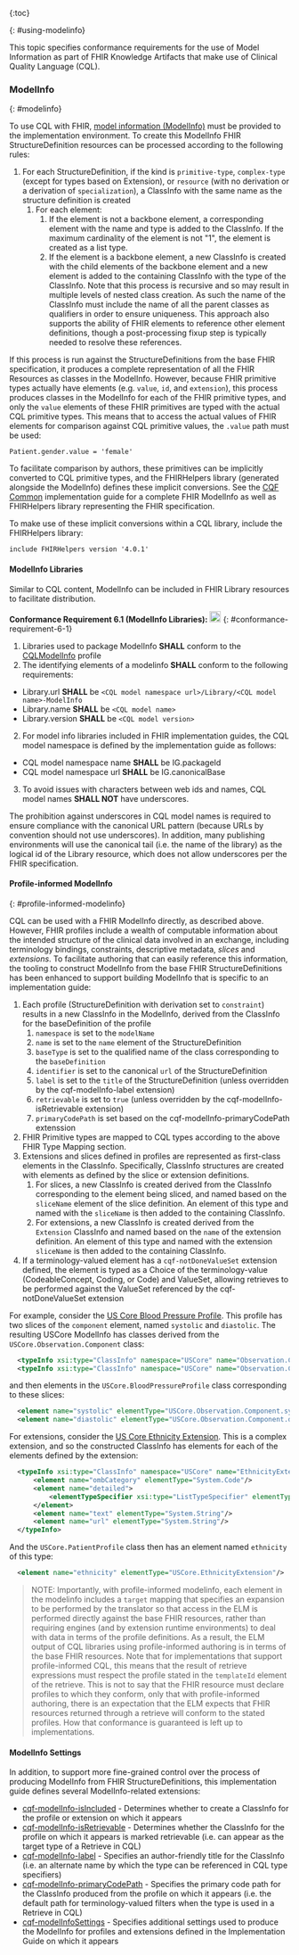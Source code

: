 {:toc}

{: #using-modelinfo}

This topic specifies conformance requirements for the use of Model Information as part of FHIR Knowledge Artifacts that make use of Clinical Quality Language (CQL).

### ModelInfo
{: #modelinfo}

To use CQL with FHIR, [model information (ModelInfo)](https://cql.hl7.org/07-physicalrepresentation.html#data-model-references) must be provided to the implementation environment. To create this ModelInfo FHIR StructureDefinition resources can be processed according to the following rules:

1. For each StructureDefinition, if the kind is `primitive-type`, `complex-type` (except for types based on Extension), or `resource` (with no derivation or a derivation of `specialization`), a ClassInfo with the same name as the structure definition is created
    1. For each element:
        1. If the element is not a backbone element, a corresponding element with the name and type is added to the ClassInfo. If the maximum cardinality of the element is not "1", the element is created as a list type.
        2. If the element is a backbone element, a new ClassInfo is created with the child elements of the backbone element and a new element is added to the containing ClassInfo with the type of the ClassInfo. Note that this process is recursive and so may result in multiple levels of nested class creation. As such the name of the ClassInfo must include the name of all the parent classes as qualifiers in order to ensure uniqueness. This approach also supports the ability of FHIR elements to reference other element definitions, though a post-processing fixup step is typically needed to resolve these references.

If this process is run against the StructureDefinitions from the base FHIR specification, it produces a complete representation of all the FHIR Resources as classes in the ModelInfo. However, because FHIR primitive types actually have elements (e.g. `value`, `id`, and `extension`), this process produces classes in the ModelInfo for each of the FHIR primitive types, and only the `value` elements of these FHIR primitives are typed with the actual CQL primitive types. This means that to access the actual values of FHIR elements for comparison against CQL primitive values, the `.value` path must be used:

```cql
Patient.gender.value = 'female'
```

To facilitate comparison by authors, these primitives can be implicitly converted to CQL primitive types, and the FHIRHelpers library (generated alongside the ModelInfo) defines these implicit conversions. See the [CQF Common](http://fhir.org/guides/cqf/common) implementation guide for a complete FHIR ModelInfo as well as FHIRHelpers library representing the FHIR specification.

To make use of these implicit conversions within a CQL library, include the FHIRHelpers library:

```cql
include FHIRHelpers version '4.0.1'
```

#### ModelInfo Libraries

Similar to CQL content, ModelInfo can be included in FHIR Library resources to facilitate distribution.

**Conformance Requirement 6.1 (ModelInfo Libraries):** [<img src="conformance.png" width="20" class="self-link" height="20"/>](#conformance-requirement-6-1)
{: #conformance-requirement-6-1}

1. Libraries used to package ModelInfo **SHALL** conform to the [CQLModelInfo](StructureDefinition-cql-modelinfo.html) profile
1. The identifying elements of a modelinfo **SHALL** conform to the following requirements:
* Library.url **SHALL** be `<CQL model namespace url>/Library/<CQL model name>-ModelInfo`
* Library.name **SHALL** be `<CQL model name>`
* Library.version **SHALL** be `<CQL model version>`
2. For model info libraries included in FHIR implementation guides, the CQL model namespace is defined by the implementation guide as follows:
* CQL model namespace name **SHALL** be IG.packageId
* CQL model namespace url **SHALL** be IG.canonicalBase
3. To avoid issues with characters between web ids and names, CQL model names **SHALL NOT** have underscores.

The prohibition against underscores in CQL model names is required to ensure compliance with the canonical URL pattern (because URLs by convention should not use underscores). In addition, many publishing environments will use the canonical tail (i.e. the name of the library) as the logical id of the Library resource, which does not allow underscores per the FHIR specification.

#### Profile-informed ModelInfo
{: #profile-informed-modelinfo}

CQL can be used with a FHIR ModelInfo directly, as described above. However, FHIR profiles include a wealth of computable information about the intended structure of the clinical data involved in an exchange, including terminology bindings, constraints, descriptive metadata, _slices_ and _extensions_. To facilitate authoring that can easily reference this information, the tooling to construct ModelInfo from the base FHIR StructureDefinitions has been enhanced to support building ModelInfo that is specific to an implementation guide:

1. Each profile (StructureDefinition with derivation set to `constraint`) results in a new ClassInfo in the ModelInfo, derived from the ClassInfo for the baseDefinition of the profile
    1. `namespace` is set to the `modelName`
    2. `name` is set to the `name` element of the StructureDefinition
    3. `baseType` is set to the qualified name of the class corresponding to the `baseDefinition`
    4. `identifier` is set to the canonical `url` of the StructureDefinition
    5. `label` is set to the `title` of the StructureDefinition (unless overridden by the cqf-modelInfo-label extension)
    6. `retrievable` is set to `true` (unless overridden by the cqf-modelInfo-isRetrievable extension)
    7. `primaryCodePath` is set based on the cqf-modelInfo-primaryCodePath extenssion
2. FHIR Primitive types are mapped to CQL types according to the above FHIR Type Mapping section.
3. Extensions and slices defined in profiles are represented as first-class elements in the ClassInfo. Specifically, ClassInfo structures are created with elements as defined by the slice or extension definitions.
    1. For slices, a new ClassInfo is created derived from the ClassInfo corresponding to the element being sliced, and named based on the `sliceName` element of the slice definition. An element of this type and named with the `sliceName` is then added to the containing ClassInfo.
    2. For extensions, a new ClassInfo is created derived from the `Extension` ClassInfo and named based on the `name` of the extension definition. An element of this type and named with the extension `sliceName` is then added to the containing ClassInfo.
4. If a terminology-valued element has a `cqf-notDoneValueSet` extension defined, the element is typed as a Choice of the terminology-value (CodeableConcept, Coding, or Code) and ValueSet, allowing retrieves to be performed against the ValueSet referenced by the cqf-notDoneValueSet extension

For example, consider the [US Core Blood Pressure Profile](https://hl7.org/fhir/us/core/StructureDefinition-us-core-blood-pressure.html). This profile has two slices of the `component` element, named `systolic` and `diastolic`. The resulting USCore ModelInfo has classes derived from the `USCore.Observation.Component` class:

```xml
  <typeInfo xsi:type="ClassInfo" namespace="USCore" name="Observation.Component.systolic" retrievable="false" baseType="USCore.Observation.Component"/>
  <typeInfo xsi:type="ClassInfo" namespace="USCore" name="Observation.Component.diastolic" retrievable="false" baseType="USCore.Observation.Component"/>
```

and then elements in the `USCore.BloodPressureProfile` class corresponding to these slices:

```xml
  <element name="systolic" elementType="USCore.Observation.Component.systolic"/>
  <element name="diastolic" elementType="USCore.Observation.Component.diastolic"/>
```

For extensions, consider the [US Core Ethnicity Extension](https://hl7.org/fhir/us/core/StructureDefinition-us-core-ethnicity.html). This is a complex extension, and so the constructed ClassInfo has elements for each of the elements defined by the extension:

```xml
  <typeInfo xsi:type="ClassInfo" namespace="USCore" name="EthnicityExtension" identifier="http://hl7.org/fhir/us/core/StructureDefinition/us-core-ethnicity" label="US Core Ethnicity Extension" retrievable="false" baseType="USCore.Extension">
      <element name="ombCategory" elementType="System.Code"/>
      <element name="detailed">
          <elementTypeSpecifier xsi:type="ListTypeSpecifier" elementType="System.Code"/>
      </element>
      <element name="text" elementType="System.String"/>
      <element name="url" elementType="System.String"/>
  </typeInfo>
```

And the `USCore.PatientProfile` class then has an element named `ethnicity` of this type:

```xml
  <element name="ethnicity" elementType="USCore.EthnicityExtension"/>
```

> NOTE: Importantly, with profile-informed modelinfo, each element in the modelinfo includes a `target` mapping that specifies an expansion to be performed by the translator so that access in the ELM is performed directly against the base FHIR resources, rather than requiring engines (and by extension runtime environments) to deal with data in terms of the profile definitions. As a result, the ELM output of CQL libraries using profile-informed authoring is in terms of the base FHIR resources. Note that for implementations that support profile-informed CQL, this means that the result of retrieve expressions must respect the profile stated in the `templateId` element of the retrieve. This is not to say that the FHIR resource must declare profiles to which they conform, only that with profile-informed authoring, there is an expectation that the ELM expects that FHIR resources returned through a retrieve will conform to the stated profiles. How that conformance is guaranteed is left up to implementations.

#### ModelInfo Settings

In addition, to support more fine-grained control over the process of producing ModelInfo from FHIR StructureDefinitions, this implementation guide defines several ModelInfo-related extensions:

* [cqf-modelInfo-isIncluded]({{site.data.fhir.ver.ext}}/StructureDefinition-cqf-modelInfo-isIncluded.html) - Determines whether to create a ClassInfo for the profile or extension on which it appears
* [cqf-modelInfo-isRetrievable]({{site.data.fhir.ver.ext}}/StructureDefinition-cqf-modelInfo-isRetrievable.html) - Determines whether the ClassInfo for the profile on which it appears is marked retrievable (i.e. can appear as the target type of a Retrieve in CQL)
* [cqf-modelInfo-label]({{site.data.fhir.ver.ext}}/StructureDefinition-cqf-modelInfo-label.html) - Specifies an author-friendly title for the ClassInfo (i.e. an alternate name by which the type can be referenced in CQL type specifiers)
* [cqf-modelInfo-primaryCodePath]({{site.data.fhir.ver.ext}}/StructureDefinition-cqf-modelInfo-primaryCodePath.html) - Specifies the primary code path for the ClassInfo produced from the profile on which it appears (i.e. the default path for terminology-valued filters when the type is used in a Retrieve in CQL)
* [cqf-modelInfoSettings]({{site.data.fhir.ver.ext}}/StructureDefinition-cqf-modelInfo-modelInfoSettings.html) - Specifies additional settings used to produce the ModelInfo for profiles and extensions defined in the Implementation Guide on which it appears

